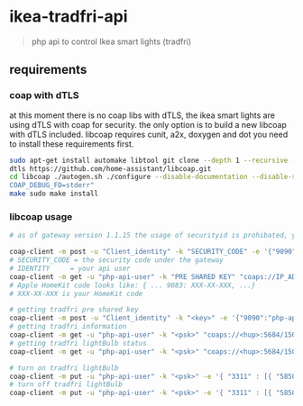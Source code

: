 # ikea-tradfri-api

> php api to control Ikea smart lights (tradfri)

## requirements

### coap with dTLS

at this moment there is no coap libs with dTLS, the ikea smart lights are using dTLS with coap for security. the only
option is to build a new libcoap with dTLS included. libcoap requires cunit, a2x, doxygen and dot you need to install
these requirements first.

```bash
sudo apt-get install automake libtool git clone --depth 1 --recursive -b
dtls https://github.com/home-assistant/libcoap.git
cd libcoap ./autogen.sh ./configure --disable-documentation --disable-shared --without-debug CFLAGS="-D
COAP_DEBUG_FD=stderr"
make sudo make install
```

### libcoap usage

```bash
# as of gateway version 1.1.15 the usage of securityid is prohibated, you need to register a api user and you will get a pre shared key from the gateway. follow the steps below and all should be well

coap-client -m post -u "Client_identity" -k "SECURITY_CODE" -e '{"9090":"php-api-user"}' "coaps://IP_ADDRESS:5684/15011/9063"
# SECURITY_CODE = the security code under the gateway
# IDENTITY     = your api user
coap-client -m get -u "php-api-user" -k "PRE SHARED KEY" "coaps://IP_ADDRESS:5684/15011/15012" 2> /dev/null
# Apple HomeKit code looks like: { ... 9083: XXX-XX-XXX, ...}
# XXX-XX-XXX is your HomeKit code

# getting tradfri pre shared key
coap-client -m post -u "Client_identity" -k "<key>" -e '{"9090":"php-api-user"}' "coaps://<hub>:5684/15011/9063"
# getting tradfri information
coap-client -m get -u "php-api-user" -k "<psk>" "coaps://<hup>:5684/15001"
# getting tradfri lightBulb status
coap-client -m get -u "php-api-user" -k "<psk>" "coaps://<hup>:5684/15001/65537"

# turn on tradfri lightBulb
coap-client -m put -u "php-api-user" -k "<psk>" -e '{ "3311" : [{ "5850" : 1 ]} }' "coaps://<hup>:5684/15001/65537"
# turn off tradfri lightBulb
coap-client -m put -u "php-api-user" -k "<psk>" -e '{ "3311" : [{ "5850" : 0 ]} }' "coaps://<hup>:5684/15001/65537"
```
